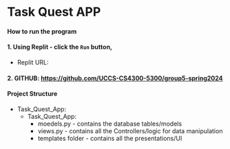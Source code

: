 # Task Quest APP

#### How to run the program
#### 1. Using Replit - click the `Run`  button,
  - Replit URL: 

#### 2. GITHUB: https://github.com/UCCS-CS4300-5300/group5-spring2024

#### Project Structure
- Task_Quest_App:
  - Task_Quest_App:
    - moedels.py - contains the database tables/models
    - views.py - contains all the Controllers/logic for data manipulation
    - templates folder - contains all the presentations/UI
 